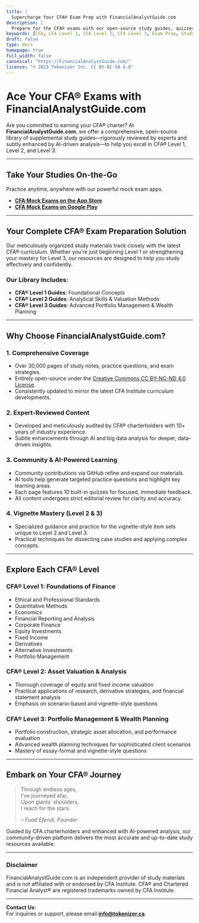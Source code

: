 ```yaml
---
title: |
  Supercharge Your CFA® Exam Prep with FinancialAnalystGuide.com
description: |
  Prepare for the CFA® exams with our open-source study guides, quizzes, and mock exam apps. Access in-depth content, enhanced by AI-driven analysis and expert review, for Level 1, 2, & 3.
keywords: [CFA, CFA Level 1, CFA Level 2, CFA Level 3, Exam Prep, Study Guide, Financial Analysis, Investment Analysis, Securities Analysis, CFA® Program, AI, Big Data]
draft: false
type: docs
homepage: true
full_width: false
canonical: "https://FinancialAnalystGuide.com/"
license: "© 2023 Tokenizer Inc. CC BY-NC-SA 4.0"
---
```


# Ace Your CFA® Exams with FinancialAnalystGuide.com

Are you committed to earning your CFA® charter? At **FinancialAnalystGuide.com**, we offer a comprehensive, open-source library of supplemental study guides—rigorously reviewed by experts and subtly enhanced by AI-driven analysis—to help you excel in CFA® Level 1, Level 2, and Level 3.

---

## Take Your Studies On-the-Go

Practice anytime, anywhere with our powerful mock exam apps.


* **[CFA Mock Exams on the App Store](https://apps.apple.com/us/app/cfa-mock-exams/id6748266216)**
* **[CFA Mock Exams on Google Play](https://play.google.com/store/apps/details?id=ca.tokenizer.cfa_mock_exams)**

---

## Your Complete CFA® Exam Preparation Solution

Our meticulously organized study materials track closely with the latest CFA® curriculum. Whether you’re just beginning Level 1 or strengthening your mastery for Level 3, our resources are designed to help you study effectively and confidently.

### Our Library Includes:

- **CFA® Level 1 Guides**: Foundational Concepts  
- **CFA® Level 2 Guides**: Analytical Skills & Valuation Methods  
- **CFA® Level 3 Guides**: Advanced Portfolio Management & Wealth Planning  

---

## Why Choose FinancialAnalystGuide.com?

### 1. Comprehensive Coverage

- Over 30,000 pages of study notes, practice questions, and exam strategies.  
- Entirely open-source under the [Creative Commons CC BY-NC-ND 4.0 License](https://creativecommons.org/licenses/by-nc-nd/4.0/).  
- Consistently updated to mirror the latest CFA Institute curriculum developments.

### 2. Expert-Reviewed Content

- Developed and meticulously audited by CFA® charterholders with 10+ years of industry experience.  
- Subtle enhancements through AI and big data analysis for deeper, data-driven insights.

### 3. Community & AI-Powered Learning

- Community contributions via GitHub refine and expand our materials.  
- AI tools help generate targeted practice questions and highlight key learning areas.  
- Each page features 10 built-in quizzes for focused, immediate feedback.  
- All content undergoes strict editorial review for clarity and accuracy.

### 4. Vignette Mastery (Level 2 & 3)

- Specialized guidance and practice for the vignette-style item sets unique to Level 2 and Level 3.  
- Practical techniques for dissecting case studies and applying complex concepts.


---

## Explore Each CFA® Level

### CFA® Level 1: Foundations of Finance

- Ethical and Professional Standards  
- Quantitative Methods  
- Economics  
- Financial Reporting and Analysis  
- Corporate Finance  
- Equity Investments  
- Fixed Income  
- Derivatives  
- Alternative Investments  
- Portfolio Management  

### CFA® Level 2: Asset Valuation & Analysis

- Thorough coverage of equity and fixed income valuation  
- Practical applications of research, derivative strategies, and financial statement analysis  
- Emphasis on scenario-based and vignette-style questions

### CFA® Level 3: Portfolio Management & Wealth Planning

- Portfolio construction, strategic asset allocation, and performance evaluation  
- Advanced wealth planning techniques for sophisticated client scenarios  
- Mastery of essay-format and vignette-style questions

---

## Embark on Your CFA® Journey

> Through endless ages,  
> I’ve journeyed afar,  
> Upon giants’ shoulders,  
> I reach for the stars.  
>   
> – *Fuad Efendi, Founder*

Guided by CFA charterholders and enhanced with AI-powered analysis, our community-driven platform delivers the most accurate and up-to-date study resources available.



---

### Disclaimer

FinancialAnalystGuide.com is an independent provider of study materials and is not affiliated with or endorsed by CFA Institute. CFA® and Chartered Financial Analyst® are registered trademarks owned by CFA Institute.

---

**Contact Us:**  
For inquiries or support, please email **[info@tokenizer.ca](mailto:info@tokenizer.ca?subject=FinancialAnalystGuide.com)**.
